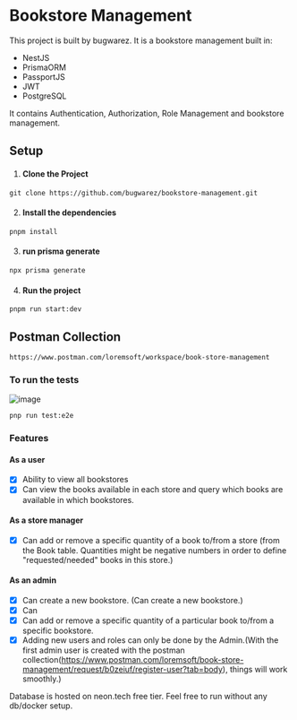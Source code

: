 # Bookstore Management
This project is built by bugwarez. It is a bookstore management built in:
- NestJS
- PrismaORM
- PassportJS
- JWT
- PostgreSQL

It contains Authentication, Authorization, Role Management and bookstore management.

## Setup
1. #### Clone the Project
```
git clone https://github.com/bugwarez/bookstore-management.git
```
2. #### Install the dependencies
```
pnpm install
```
3. #### run prisma generate
```
npx prisma generate
```
4. #### Run the project
```
pnpm run start:dev
```



## Postman Collection
```
https://www.postman.com/loremsoft/workspace/book-store-management
```

### To run the tests
![image](https://github.com/user-attachments/assets/8c3b3cd7-8f19-4e30-9be1-ceecc4df4edd)

``` 
pnp run test:e2e
```


### Features
#### As a user
- [x] Ability to view all bookstores
- [x] Can view the books available in each store and query which books are available in
which bookstores.
#### As a store manager
- [x] Can add or remove a specific quantity of a book to/from a store (from the Book table. Quantities might be negative numbers in order to define "requested/needed" books in this store.)
#### As an admin
- [x] Can create a new bookstore. (Can create a new bookstore.)
- [x] Can
- [x] Can add or remove a specific quantity of a particular book to/from a specific
bookstore.
- [x] Adding new users and roles can only be done by the Admin.(With the first admin user is created with the postman collection(https://www.postman.com/loremsoft/book-store-management/request/b0zeiuf/register-user?tab=body), things will work smoothly.)

Database is hosted on neon.tech free tier. Feel free to run without any db/docker setup.
